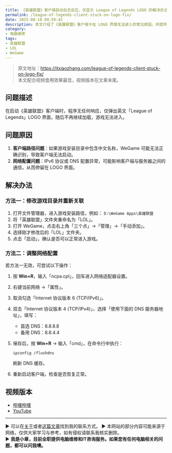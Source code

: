 ```yaml
---
title: 《英雄联盟》客户端启动后无反应，仅显示 League of Legends LOGO 的解决办法
permalink: /league-of-legends-client-stuck-on-logo-fix/
date: 2025-08-18 09:59:42
description: 本文介绍了《英雄联盟》客户端卡在 LOGO 界面无法进入的常见原因，并提供了两种解决方法：修改游戏目录名称和调整网络配置。
category:
- 电脑维修
tags:
- 英雄联盟
- LOL
- WeGame
---
```


> 原文地址：<https://itxiaozhang.com/league-of-legends-client-stuck-on-logo-fix/>  
> 本文配合视频食用效果最佳，视频版本在文章末尾。   


## 问题描述

在启动《英雄联盟》客户端时，程序无任何响应，仅弹出英文「League of Legends」LOGO 界面，随后不再继续加载，游戏无法进入。

## 问题原因

1. **客户端路径问题**：如果游戏安装目录中包含中文名称，WeGame 可能无法正确识别，导致客户端无法启动。
2. **网络配置问题**：IPv6 协议或 DNS 配置异常，可能影响客户端与服务器之间的通信，从而停留在 LOGO 界面。

## 解决办法

### 方法一：修改游戏目录并重新关联

1. 打开文件管理器，进入游戏安装路径，例如：
   `D:\WeGame Apps\英雄联盟`
2. 将「英雄联盟」文件夹重命名为「LOL」。
3. 打开 WeGame，点击右上角「三个点」→「管理」→「手动添加」。
4. 选择刚才修改后的「LOL」文件夹。
5. 点击「启动」，确认是否可以正常进入游戏。

### 方法二：调整网络配置

若方法一无效，可尝试以下操作：

1. 按 **Win+R**，输入「ncpa.cpl」，回车进入网络适配器设置。
2. 右键当前网络 →「属性」。
3. 取消勾选「Internet 协议版本 6 (TCP/IPv6)」。
4. 双击「Internet 协议版本 4 (TCP/IPv4)」，选择「使用下面的 DNS 服务器地址」，填写：

   * 首选 DNS：8.8.8.8
   * 备用 DNS：8.8.4.4
5. 保存后，按 **Win+R** → 输入「cmd」，在命令行中执行：

   ```
   ipconfig /flushdns
   ```

   刷新 DNS 缓存。
6. 重新启动客户端，检查是否恢复正常。




## 视频版本

- [哔哩哔哩](https://space.bilibili.com/3546607630944387)
- [YouTube](https://www.youtube.com/@itxiaozhang)

---
▶ 可以在[关于](https://itxiaozhang.com/about/)或者[这篇文章](https://itxiaozhang.com/about-computer-repair-services-with-me/)找到我的联系方式。
▶ 本网站的部分内容可能来源于网络，仅供大家学习与参考，如有侵权请联系我核实删除。  
▶ **我是小章，目前全职提供电脑维修和IT咨询服务。如果您有任何电脑相关的问题，都可以问我噢。**  
